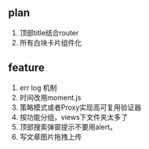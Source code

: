 ## plan
1. 顶部title结合router
2. 所有白块卡片组件化
## feature
1. err log 机制
2. 时间改用moment.js
3. 策略模式或者Proxy实现高可复用验证器
4. 按功能分组，views下文件夹太多了
5. 顶部搜索弹窗提示不要用alert。
6. 写文章图片拖拽上传